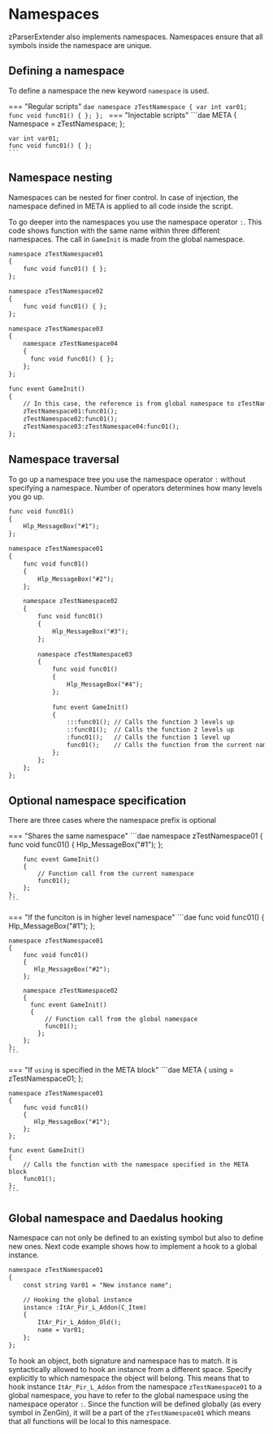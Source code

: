 # Namespaces
zParserExtender also implements namespaces. Namespaces ensure that all symbols inside the namespace are unique.

## Defining a namespace
To define a namespace the new keyword `namespace` is used.

=== "Regular scripts"
    ```dae
    namespace zTestNamespace
    {
        var int var01;
        func void func01() { };
    };
    ```
=== "Injectable scripts"
    ```dae
    META
    {
        Namespace = zTestNamespace;
    };
    
    var int var01;
    func void func01() { };
    ```

## Namespace nesting

Namespaces can be nested for finer control. In case of injection, the namespace defined in META is applied to all code inside the script.

To go deeper into the namespaces you use the namespace operator `:`. This code shows function with the same name within three different namespaces. The call in `GameInit` is made from the global namespace.
```dae
namespace zTestNamespace01
{
    func void func01() { };
};

namespace zTestNamespace02
{
    func void func01() { };
};

namespace zTestNamespace03
{
    namespace zTestNamespace04
    {
      func void func01() { };
    };
};

func event GameInit()
{
    // In this case, the reference is from global namespace to zTestNamespace
    zTestNamespace01:func01();
    zTestNamespace02:func01();
    zTestNamespace03:zTestNamespace04:func01();
};
```

## Namespace traversal

To go up a namespace tree you use the namespace operator `:` without specifying a namespace. Number of operators determines how many levels you go up.

```dae title="Exiting nested namespaces"
func void func01()
{
    Hlp_MessageBox("#1");
};

namespace zTestNamespace01
{
    func void func01()
    {
        Hlp_MessageBox("#2");
    };

    namespace zTestNamespace02
    {
        func void func01()
        {
            Hlp_MessageBox("#3");
        };
    
        namespace zTestNamespace03
        {
            func void func01()
            {
                Hlp_MessageBox("#4");
            };
        
            func event GameInit()
            {
                :::func01(); // Calls the function 3 levels up
                ::func01();  // Calls the function 2 levels up
                :func01();   // Calls the function 1 level up
                func01();    // Calls the function from the current namespace
            };
        };
    };
};
```

## Optional namespace specification

There are three cases where the namespace prefix is optional

=== "Shares the same namespace"
    ```dae
    namespace zTestNamespace01
    {
        func void func01()
        {
            Hlp_MessageBox("#1");
        };
 
        func event GameInit()
        {
            // Function call from the current namespace
            func01();
        };
    };
    ```
=== "If the funciton is in higher level namespace"
    ```dae
    func void func01()
    {
        Hlp_MessageBox("#1");
    };
  
    namespace zTestNamespace01
    {
        func void func01()
        {
           Hlp_MessageBox("#2");
        };
    
        namespace zTestNamespace02
        {
          func event GameInit()
          {
              // Function call from the global namespace
              func01();
            };
        };
    };
    ```
=== "If `using` is specified in the META block"
    ```dae
    META
    {
        using = zTestNamespace01;
    };
 
    namespace zTestNamespace01
    {
        func void func01()
        {
           Hlp_MessageBox("#1");
        };
    };
 
    func event GameInit()
    {
        // Calls the function with the namespace specified in the META block
        func01();
    };
    ```

## Global namespace and Daedalus hooking

Namespace can not only be defined to an existing symbol but also to define new ones. Next code example shows how to implement a hook to a global instance.

```dae
namespace zTestNamespace01
{
    const string Var01 = "New instance name";

    // Hooking the global instance
    instance :ItAr_Pir_L_Addon(C_Item)
    {
        ItAr_Pir_L_Addon_Old();
        name = Var01;
    };
};
```
To hook an object, both signature and namespace has to match. It is syntactically allowed to hook an instance from a different space. Specify explicitly to which namespace the object will belong. This means that to hook instance `ItAr_Pir_L_Addon` from the namespace `zTestNamespace01` to a global namespace, you have to refer to the global namespace using the namespace operator `:`. Since the function will be defined globally (as every symbol in ZenGin), it will be a part of the `zTestNamespace01` which means that all functions will be local to this namespace.
